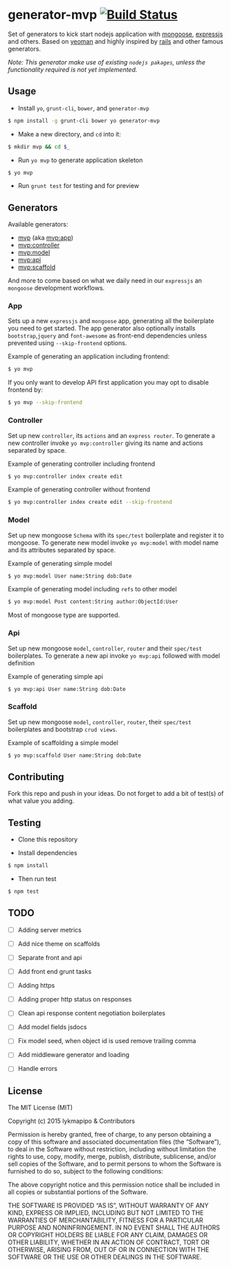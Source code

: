 # generator-mvp [![Build Status](https://secure.travis-ci.org/lykmapipo/generator-mvp.png?branch=master)](https://travis-ci.org/lykmapipo/generator-mvp)

Set of generators to kick start nodejs application with [mongoose](https://github.com/Automattic/mongoose), [expressjs](https://github.com/strongloop/express/) and others. Based on [yeoman](https://github.com/yeoman/yeoman) and highly inspired by [rails](https://github.com/rails/rails) and other famous generators.

*Note: This generator make use of existing `nodejs pakages`, unless the functionality required is not yet implemented.*

## Usage

- Install `yo`, `grunt-cli`, `bower`, and `generator-mvp`

```bash
$ npm install -g grunt-cli bower yo generator-mvp
```

- Make a new directory, and `cd` into it:

```bash
$ mkdir mvp && cd $_
```

- Run `yo mvp` to generate application skeleton

```bash
$ yo mvp
```

- Run `grunt test` for testing and for preview

## Generators

Available generators:

* [mvp](#app) (aka [mvp:app](#app))
* [mvp:controller](#controller)
* [mvp:model](#model)
* [mvp:api](#api)
* [mvp:scaffold](#scaffold)

And more to come based on what we daily need in our `expressjs` an `mongoose` development workflows.

### App
Sets up a new  `expressjs` and `mongoose` app, generating all the boilerplate you need to get started. The app generator also optionally installs `bootstrap`,`jquery` and `font-awesome` as front-end dependencies unless prevented using `--skip-frontend` options.

Example of generating an application including frontend: 
```bash
$ yo mvp
```

If you only want to develop API first application you may opt to disable frontend by:
```bash
$ yo mvp --skip-frontend
```

### Controller
Set up new `controller`, its `actions` and an `express router`. To generate a new controller invoke `yo mvp:controller` giving its name and actions separated by space.

Example of generating controller including frontend
```bash
$ yo mvp:controller index create edit
``` 

Example of generating controller without frontend
```bash
$ yo mvp:controller index create edit --skip-frontend
``` 

### Model
Set up new mongoose `Schema` with its `spec/test` boilerplate and register it to mongoose. To generate new model invoke `yo mvp:model` with model name and its attributes separated by space.

Example of generating simple model
```bash
$ yo mvp:model User name:String dob:Date
```

Example of generating model including `refs` to other model
```bash
$ yo mvp:model Post content:String author:ObjectId:User 
```
Most of mongoose type are supported.

### Api
Set up new mongoose `model`, `controller`, `router` and their `spec/test` boilerplates. To generate a new api invoke `yo mvp:api` followed with model definition

Example of generating simple api
```bash
$ yo mvp:api User name:String dob:Date
```

### Scaffold
Set up new mongoose `model`, `controller`, `router`, their `spec/test` boilerplates and bootstrap `crud views`.

Example of scaffolding a simple model
```bash
$ yo mvp:scaffold User name:String dob:Date
```

## Contributing
Fork this repo and push in your ideas. Do not forget to add a bit of test(s) of what value you adding.


## Testing
- Clone this repository

- Install dependencies
```bash
$ npm install
```

- Then run test
```bash
$ npm test
```

## TODO
- [ ] Adding server metrics
- [ ] Add nice theme on scaffolds
- [ ] Separate front and api
- [ ] Add front end  grunt tasks
- [ ] Adding https
- [ ] Adding proper http status on responses
- [ ] Clean api response content negotiation boilerplates
- [ ] Add model fields jsdocs
- [ ] Fix model seed, when object id is used remove trailing comma
- [ ] Add middleware generator and loading
- [ ] Handle errors


## License

The MIT License (MIT)

Copyright (c) 2015 lykmapipo & Contributors

Permission is hereby granted, free of charge, to any person obtaining a copy of this software and associated documentation files (the “Software”), to deal in the Software without restriction, including without limitation the rights to use, copy, modify, merge, publish, distribute, sublicense, and/or sell copies of the Software, and to permit persons to whom the Software is furnished to do so, subject to the following conditions:

The above copyright notice and this permission notice shall be included in all copies or substantial portions of the Software.

THE SOFTWARE IS PROVIDED “AS IS”, WITHOUT WARRANTY OF ANY KIND, EXPRESS OR IMPLIED, INCLUDING BUT NOT LIMITED TO THE WARRANTIES OF MERCHANTABILITY, FITNESS FOR A PARTICULAR PURPOSE AND NONINFRINGEMENT. IN NO EVENT SHALL THE AUTHORS OR COPYRIGHT HOLDERS BE LIABLE FOR ANY CLAIM, DAMAGES OR OTHER LIABILITY, WHETHER IN AN ACTION OF CONTRACT, TORT OR OTHERWISE, ARISING FROM, OUT OF OR IN CONNECTION WITH THE SOFTWARE OR THE USE OR OTHER DEALINGS IN THE SOFTWARE. 
